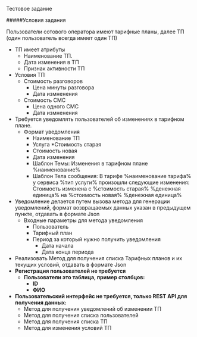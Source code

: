Тестовое задание

#####Условия задания

Пользователи сотового оператора имеют тарифные планы, далее ТП (один пользователь всегда имеет один ТП)
+ ТП имеет атрибуты 
  * Наименование ТП. 
  * Дата изменения в ТП
  * Признак активности ТП
+ Условия ТП
  * Стоимость разговоров
    + Цена минуты разговора
    + Дата измненения
  * Стоимость СМС
    + Цена одного СМС
    + Дата измненения
+ Требуется уведомлять пользователей об изменениях в тарифном плане.
    + Формат уведомления
      * Наименование ТП 
      * Услуга
      *Стоимость старая
      * Стоимость новая
      * Дата изменения
      * Шаблон Темы: Изменения в тарифном плане %наименование%
      * Шаблон Тела сообщения: 	В тарифе %наименование тарифа%  у сервиса %тип услуги%  произошли следующие изменения: Стоимость изменена с %стоимость старая% %денежная единица% на %стоимость новая% %денежная единица%
+ Уведомление делается путем вызова метода для генерации уведомлений, формат возвращаемых данных указан в предыдущем пункте, отдавать в формате Json
    + Входные параметры для метода уведомления
      * Пользователь
      * Тарифный план 
      * Период за который нужно получить уведомления 
        + Дата начала 
        + Дата конца периода
+ Реализовать Метод для получения списка Тарифных планов и их текущих условий, отдавать в формате Json
+ **Регистрация пользователей не требуется**
    + **Пользователи это таблица, пример столбцов:**
      * **ID**
      * **ФИО**
+ **Пользовательский интерфейс не требуется, только REST API для получения данных:**
  + Метод для получения уведомлений об изменении ТП
  + Метод для получения списка пользователей
  + Метод для получения списка ТП
  + Метод для изменения условий ТП





